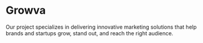 # Growva
Our project specializes in delivering innovative marketing solutions that help brands and startups grow, stand out, and reach the right audience.
